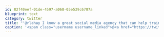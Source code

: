 ```yaml
---
id: 02f40eef-01de-4597-a068-05e539c6707a
blueprint: text
category: twitter
title: "'@rlahay I know a great social media agency that can help train you on the use of twitter."
caption: '<span class="username username_linked">@<a href="https://twitter.com/rlahay" title="Ryan Lahay">rlahay</a></span> I know a great social media agency that can help train you on the use of twitter.'
---
```

